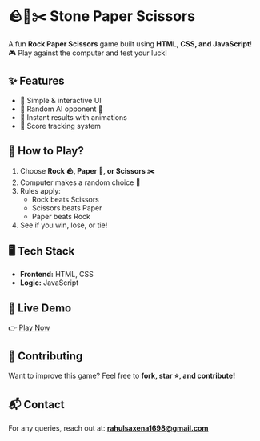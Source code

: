 
# 🪨📄✂️ Stone Paper Scissors

A fun **Rock Paper Scissors** game built using **HTML, CSS, and JavaScript**! 🎮 Play against the computer and test your luck!  

## ✨ Features
- 🔹 Simple & interactive UI  
- 🔹 Random AI opponent 🤖  
- 🔹 Instant results with animations  
- 🔹 Score tracking system  

## 🚀 How to Play?
1. Choose **Rock 🪨, Paper 📄, or Scissors ✂️**  
2. Computer makes a random choice 🤖  
3. Rules apply:  
   - Rock beats Scissors  
   - Scissors beats Paper  
   - Paper beats Rock  
4. See if you win, lose, or tie!  

## 🖥️ Tech Stack
- **Frontend:** HTML, CSS  
- **Logic:** JavaScript   

## 🔗 Live Demo
👉 [Play Now](https://rahul1998sys.github.io/Stone_paper_scissors/)  

## 🤝 Contributing
Want to improve this game? Feel free to **fork, star ⭐, and contribute!**  

## 📬 Contact
For any queries, reach out at: **rahulsaxena1698@gmail.com** 
